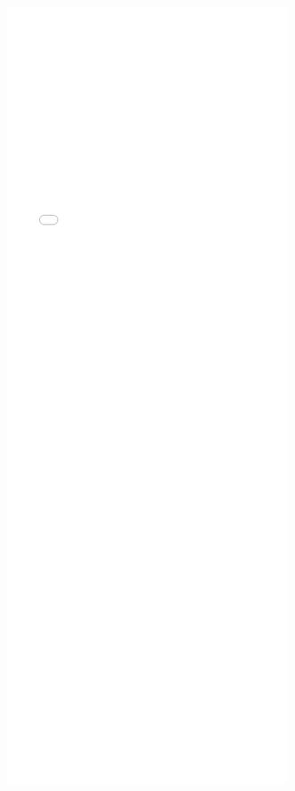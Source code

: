 ---
---

<iframe src="/mrrobust/docs/helpfiles/mrivests-html.html" width="100%" style="height: 100em; border: none">
</iframe>
